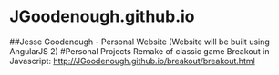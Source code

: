 # JGoodenough.github.io
##Jesse Goodenough - Personal Website
(Website will be built using AngularJS 2)
#Personal Projects
Remake of classic game Breakout in Javascript: http://JGoodenough.github.io/breakout/breakout.html
